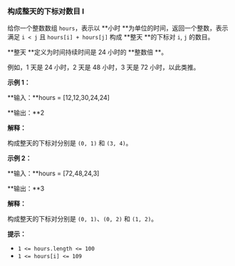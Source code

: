 ### 构成整天的下标对数目 I ###
给你一个整数数组 `hours`，表示以 **小时 **为单位的时间，返回一个整数，表示满足 `i < j` 且 `hours[i] + hours[j]` 构成 **整天 **的下标对 `i`, `j` 的数目。

**整天 **定义为时间持续时间是 24 小时的 **整数倍 **。

例如，1 天是 24 小时，2 天是 48 小时，3 天是 72 小时，以此类推。



**示例 1：**

**输入：**hours = [12,12,30,24,24]

**输出：**2

**解释：**

构成整天的下标对分别是 `(0, 1)` 和 `(3, 4)`。


**示例 2：**

**输入：**hours = [72,48,24,3]

**输出：**3

**解释：**

构成整天的下标对分别是 `(0, 1)`、`(0, 2)` 和 `(1, 2)`。




**提示：**

* `1 <= hours.length <= 100`
* `1 <= hours[i] <= 109`

